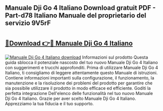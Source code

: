 ## Manuale Dji Go 4 Italiano Download gratuit PDF - Part-d78 Italiano Manuale del proprietario del servizio 9V5rF

# <h2><a href="http://dfcr3f.blite.top/?on=Manuale+Dji+Go+4+Italiano">🔗Download 👉🔴 Manuale Dji Go 4 Italiano</a></h2>

[![Manuale Dji Go 4 Italiano download](https://i.imgur.com/lujVjoI.png)](http://dfcr3f.blite.top/?on=Manuale+Dji+Go+4+Italiano)
Informazioni sul prodotto Questa guida sblocca il potenziale nascosto del tuo nuovo Manuale Dji Go 4 Italiano con suggerimenti e trucchi approfonditi. Prima di utilizzare Manuale Dji Go 4 Italiano, ti consigliamo di leggere attentamente questo Manuale di istruzioni. Contiene informazioni importanti sulla configurazione, il funzionamento, la manutenzione e la risoluzione dei problemi del prodotto per garantire che sia possibile utilizzare il prodotto in modo efficace ed efficiente. Goditi la perfetta integrazione Dell'elenco delle funzionalità nel tuo nuovo Manuale Dji Go 4 Italiano. Grazie per aver scelto Manuale Dji Go 4 Italiano. Apprezziamo la tua fiducia e il tuo supporto.
